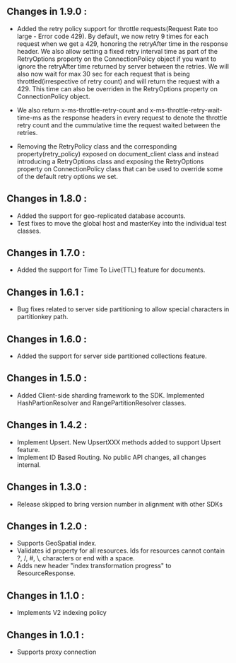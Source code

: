 ## Changes in 1.9.0 : ##

- Added the retry policy support for throttle requests(Request Rate too large - Error code 429). By default, we now retry 9 times for each request when we get a 429, honoring the retryAfter time in the response header.
  We also allow setting a fixed retry interval time as part of the RetryOptions property on the ConnectionPolicy object if you want to ignore the retryAfter time returned by server between the retries. We will also 
  now wait for max 30 sec for each request that is being throttled(irrespective of retry count) and will return the request with a 429. This time can also be overriden in the RetryOptions property on ConnectionPolicy object.

- We also return x-ms-throttle-retry-count and x-ms-throttle-retry-wait-time-ms as the response headers in every request to denote the throttle retry count and the cummulative time the request waited between the retries.

- Removing the RetryPolicy class and the corresponding property(retry_policy) exposed on document_client class and instead introducing a RetryOptions class and exposing the RetryOptions property on ConnectionPolicy class 
  that can be used to override some of the default retry options we set.

## Changes in 1.8.0 : ##

- Added the support for geo-replicated database accounts.
- Test fixes to move the global host and masterKey into the individual test classes.

## Changes in 1.7.0 : ##

- Added the support for Time To Live(TTL) feature for documents.

## Changes in 1.6.1 : ##

- Bug fixes related to server side partitioning to allow special characters in partitionkey path.

## Changes in 1.6.0 : ##

- Added the support for server side partitioned collections feature.

## Changes in 1.5.0 : ##

- Added Client-side sharding framework to the SDK. Implemented HashPartionResolver and RangePartitionResolver classes.

## Changes in 1.4.2 : ##

- Implement Upsert. New UpsertXXX methods added to support Upsert feature.
- Implement ID Based Routing. No public API changes, all changes internal.

## Changes in 1.3.0 : ##

- Release skipped to bring version number in alignment with other SDKs

## Changes in 1.2.0 : ##

- Supports GeoSpatial index.
- Validates id property for all resources. Ids for resources cannot contain ?, /, #, \\, characters or end with a space.
- Adds new header "index transformation progress" to ResourceResponse.

## Changes in 1.1.0 : ##

- Implements V2 indexing policy

## Changes in 1.0.1 : ##

- Supports proxy connection
